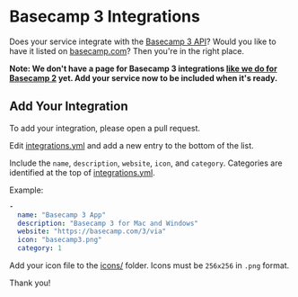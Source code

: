 # Basecamp 3 Integrations

Does your service integrate with the [Basecamp 3 API](https://github.com/basecamp/bc3-api)? Would you like to have it listed on [basecamp.com](https://basecamp.com)? Then you're in the right place.

**Note: We don't have a page for Basecamp 3 integrations [like we do for Basecamp 2](https://basecamp.com/2/extras) yet. Add your service now to be included when it's ready.**

## Add Your Integration

To add your integration, please open a pull request.

Edit [integrations.yml](integrations.yml) and add a new entry to the bottom of the list.

Include the `name`, `description`, `website`, `icon`, and `category`. Categories are identified at the top of [integrations.yml](integrations.yml).

Example:
```yaml
-
  name: "Basecamp 3 App"
  description: "Basecamp 3 for Mac and Windows"
  website: "https://basecamp.com/3/via"
  icon: "basecamp3.png"
  category: 1
```

Add your icon file to the [icons/](icons/) folder. Icons must be `256x256` in `.png` format.

Thank you!
